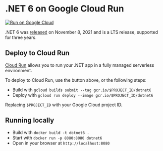 # .NET 6 on Google Cloud Run

[![Run on Google Cloud](https://deploy.cloud.run/button.svg)](https://deploy.cloud.run)

.NET 6 was [released](https://devblogs.microsoft.com/dotnet/announcing-net-6/) on November 8, 2021 and is a LTS release, supported for three years.

## Deploy to Cloud Run

[Cloud Run](https://cloud.run) allows you to run your .NET app in a fully managed serverless environment.

To deploy to Cloud Run, use the button above, or the following steps:

* Build with `gcloud builds submit --tag gcr.io/$PROJECT_ID/dotnet6`
* Deploy with `gcloud run deploy --image gcr.io/$PROJECT_ID/dotnet6`

Replacing `$PROJECT_ID` with your Google Cloud project ID.

## Running locally

* Build with `docker build -t dotnet6 .`
* Start with `docker run -p 8080:8080 dotnet6`
* Open in your browser at `http://localhost:8080`